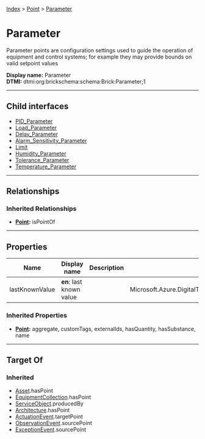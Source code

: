 [Index](../../index.md) > [Point](../Point.md) > [Parameter](#)
# Parameter

Parameter points are configuration settings used to guide the operation of equipment and control systems; for example they may provide bounds on valid setpoint values


**Display name:** Parameter<br />
**DTMI:** dtmi:org:brickschema:schema:Brick:Parameter;1

---

## Child interfaces
* [PID_Parameter](PID_Parameter/PID_Parameter.md)
* [Load_Parameter](Load_Parameter/Load_Parameter.md)
* [Delay_Parameter](Delay_Parameter/Delay_Parameter.md)
* [Alarm_Sensitivity_Parameter](Alarm_Sensitivity_Parameter/Alarm_Sensitivity_Parameter.md)
* [Limit](Limit/Limit.md)
* [Humidity_Parameter](Humidity_Parameter/Humidity_Parameter.md)
* [Tolerance_Parameter](Tolerance_Parameter/Tolerance_Parameter.md)
* [Temperature_Parameter](Temperature_Parameter/Temperature_Parameter.md)

---

## Relationships

### Inherited Relationships
* **[Point](../Point.md):** isPointOf

---

## Properties

|Name|Display name|Description|Schema|Writable|
|-|-|-|-|-|
|lastKnownValue|**en**: last known value||Microsoft.Azure.DigitalTwins.Parser.Models.DTObjectInfo|True|
### Inherited Properties
* **[Point](../Point.md):** aggregate, customTags, externalIds, hasQuantity, hasSubstance, name

---

## Target Of
### Inherited
* [Asset](../../Asset/Asset.md).hasPoint
* [EquipmentCollection](../../Collection/EquipmentCollection.md).hasPoint
* [ServiceObject](../../Information/ServiceObject/ServiceObject.md).producedBy
* [Architecture](../../Space/Architecture/Architecture.md).hasPoint
* [ActuationEvent](../../Event/PointEvent/ActuationEvent.md).targetPoint
* [ObservationEvent](../../Event/PointEvent/ObservationEvent.md).sourcePoint
* [ExceptionEvent](../../Event/PointEvent/ExceptionEvent.md).sourcePoint
